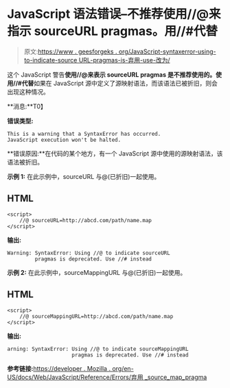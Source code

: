 # JavaScript 语法错误–不推荐使用//@来指示 sourceURL pragmas。用//#代替

> 原文:[https://www . geesforgeks . org/JavaScript-syntaxerror-using-to-indicate-source URL-pragmas-is-弃用-use-改为/](https://www.geeksforgeeks.org/javascript-syntaxerror-using-to-indicate-sourceurl-pragmas-is-deprecated-use-instead/)

这个 JavaScript 警告**使用//@来表示 sourceURL pragmas 是不推荐使用的。使用//#代替**如果在 JavaScript 源中定义了源映射语法，而该语法已被折旧，则会出现这种情况。

**消息:**T0】

**错误类型:**

```
This is a warning that a SyntaxError has occurred. 
JavaScript execution won't be halted.

```

**错误原因:**在代码的某个地方，有一个 JavaScript 源中使用的源映射语法，该语法被折旧。

**示例 1:** 在此示例中，sourceURL 与@(已折旧)一起使用。

## HTML

```
<script>
    //@ sourceURL=http://abcd.com/path/name.map
</script>
```

**输出:**

```
Warning: SyntaxError: Using //@ to indicate sourceURL 
         pragmas is deprecated. Use //# instead

```

**示例 2:** 在此示例中，sourceMappingURL 与@(已折旧)一起使用。

## HTML

```
<script>
    //@ sourceMappingURL=http://abcd.com/path/name.map
</script>
```

**输出:**

```
arning: SyntaxError: Using //@ to indicate sourceMappingURL
                     pragmas is deprecated. Use //# instead

```

**参考链接:**[https://developer . Mozilla . org/en-US/docs/Web/JavaScript/Reference/Errors/弃用 _source_map_pragma](https://developer.mozilla.org/en-US/docs/Web/JavaScript/Reference/Errors/Deprecated_source_map_pragma)